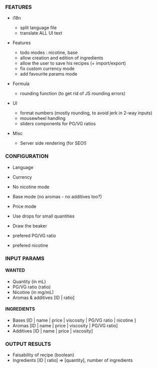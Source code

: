 ### FEATURES

* i18n

  * split language file
  * translate ALL UI text

* Features

  * todo modes : nicotine, base
  * allow creation and edition of ingredients
  * allow the user to save his recipes (+ import/export)
  * fix custom currency mode
  * add favourite params mode

* Formula

  * rounding function (to get rid of JS rounding errors)

* UI

  * format numbers (mostly rounding, to avoid jerk in 2-way inputs)
  * mousewheel handling
  * sliders components for PG/VG ratios

* Misc

  * Server side rendering (for SEO!)

### CONFIGURATION

* Language
* Currency

* No nicotine mode
* Base mode (no aromas - no additives too?)
* Price mode
* Use drops for small quantities
* Draw the beaker

* prefered PG/VG ratio
* prefered nicotine

### INPUT PARAMS

#### WANTED

  * Quantity (in mL)
  * PG/VG ratio (ratio)
  * Nicotine (in mg/mL)
  * Aromas & additives [ID | ratio]

#### INGREDIENTS

  * Bases [ID | name | price | viscosity | PG/VG ratio | nicotine ]
  * Aromas [ID | name | price | viscosity | PG/VG ratio]
  * Additives [ID | name | price | viscosity]


### OUTPUT RESULTS

* Faisability of recipe (boolean)
* Ingredients [ID | ratio] => [quantity], number of ingredients
